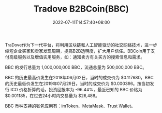 ﻿---
weight: 
title: "Tradove B2BCoin(BBC)"
description: "TraDove作为下一代平台，将利用区块链和人工智能驱动的社交网络技术，进一步缩短企业买家和卖家发现周期，提高B2B透明度，扩大用户信任"
date: 2022-07-11T14:57:40+08:00
lastmod: 2022-07-11T14:57:40+08:00
draft: false
authors: ["Simon"]
featuredImage: "tradove-b2bcoinbbc.webp"
link: "http://bbcoin.tradove.com/"
tags: ["数字代币","Tradove B2BCoin(BBC)"]
categories: ["navigation"]
navigation: ["数字代币"]
lightgallery: true
toc: true
pinned: false
recommend: false
recommend1: false
---
TraDove作为下一代平台，将利用区块链和人工智能驱动的社交网络技术，进一步缩短企业买家和卖家发现周期，提高B2B透明度，扩大用户信任。BBCoin用于支付高级服务以及增值实用服务，如：通知卖方有关买方的搜索信息和需求。

BBC 的发行总量为 1,000,000,000 BBC，流通总量为 500,000,000 BBC。

BBC 的历史最高价发生在2018年06月02日，当时的成交价为 $0.117680，BBC 的历史最低价发生在2019年07月29日，当时的成交价为 $0.000396。按当初发行 ICO 价格折算的话，投资回报率为 -96.44%，最近已知的 BBC 价格为 $0.001185，在过去24小时内交易量为 $26,488。

BBC 币种支持的钱包应用有：imToken、MetaMask、Trust Wallet。